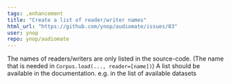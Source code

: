 ```yaml
---
tags: ,enhancement
title: "Create a list of reader/writer names"
html_url: "https://github.com/ynop/audiomate/issues/83"
user: ynop
repo: ynop/audiomate
---
```


The names of readers/writers are only listed in the source-code.
(The name that is needed in ```Corpus.load(..., reader=[name])```)
A list should be available in the documentation.
e.g. in the list of available datasets